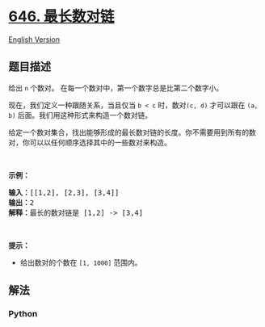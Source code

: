 # [646. 最长数对链](https://leetcode-cn.com/problems/maximum-length-of-pair-chain)

[English Version](/leetcode/0600-0699/0646.Maximum%20Length%20of%20Pair%20Chain/README_EN.md)

## 题目描述

<!-- 这里写题目描述 -->

<p>给出 <code>n</code> 个数对。 在每一个数对中，第一个数字总是比第二个数字小。</p>

<p>现在，我们定义一种跟随关系，当且仅当 <code>b < c</code> 时，数对<code>(c, d)</code> 才可以跟在 <code>(a, b)</code> 后面。我们用这种形式来构造一个数对链。</p>

<p>给定一个数对集合，找出能够形成的最长数对链的长度。你不需要用到所有的数对，你可以以任何顺序选择其中的一些数对来构造。</p>

<p> </p>

<p><strong>示例：</strong></p>

<pre>
<strong>输入：</strong>[[1,2], [2,3], [3,4]]
<strong>输出：</strong>2
<strong>解释：</strong>最长的数对链是 [1,2] -> [3,4]
</pre>

<p> </p>

<p><strong>提示：</strong></p>

<ul>
	<li>给出数对的个数在 <code>[1, 1000]</code> 范围内。</li>
</ul>


## 解法

<!-- 这里可写通用的实现逻辑 -->

<!-- tabs:start -->

### **Python**

<!-- 这里可写当前语言的特殊实现逻辑 -->

```python

```

<!-- tabs:end -->
